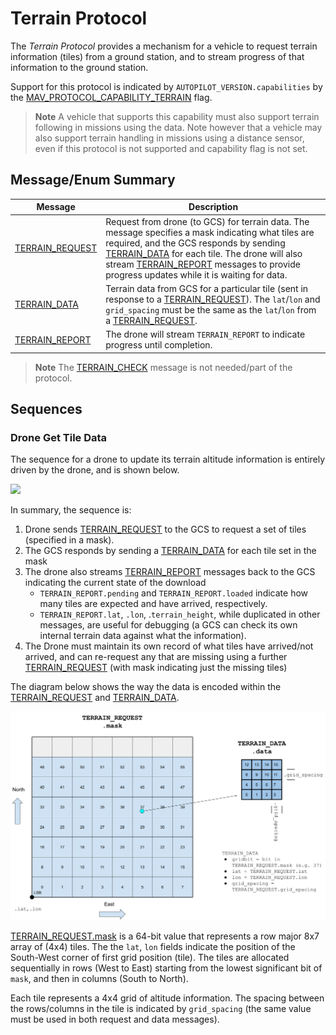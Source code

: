 # Terrain Protocol

The *Terrain Protocol* provides a mechanism for a vehicle to request terrain information (tiles) from a ground station, and to stream progress of that information to the ground station.

Support for this protocol is indicated by `AUTOPILOT_VERSION.capabilities` by the [MAV_PROTOCOL_CAPABILITY_TERRAIN](../messages/common.md#MAV_PROTOCOL_CAPABILITY_TERRAIN) flag.

> **Note** A vehicle that supports this capability must also support terrain following in missions using the data.
  Note however that a vehicle may also support terrain handling in missions using a distance sensor, even if this protocol is not supported and capability flag is not set.


## Message/Enum Summary

Message | Description
-- | --
<span id="TERRAIN_REQUEST"></span>[TERRAIN_REQUEST](../messages/common.md#TERRAIN_REQUEST) | Request from drone (to GCS) for terrain data. The message specifies a mask indicating what tiles are required, and the GCS responds by sending [TERRAIN_DATA](#TERRAIN_DATA) for each tile. The drone will also stream [TERRAIN_REPORT](#TERRAIN_REPORT) messages to provide progress updates while it is waiting for data.
<span id="TERRAIN_DATA"></span>[TERRAIN_DATA](../messages/common.md#TERRAIN_DATA) | Terrain data from GCS for a particular tile (sent in response to a [TERRAIN_REQUEST](#TERRAIN_REQUEST)). The `lat`/`lon` and `grid_spacing` must be the same as the `lat`/`lon` from a [TERRAIN_REQUEST](#TERRAIN_REQUEST).
<span id="TERRAIN_REPORT"></span>[TERRAIN_REPORT](../messages/common.md#TERRAIN_REPORT) | The drone will stream `TERRAIN_REPORT` to indicate progress until completion.

> **Note** The [TERRAIN_CHECK](../messages/common.md#TERRAIN_CHECK) message is not needed/part of the protocol.

## Sequences

### Drone Get Tile Data

The sequence for a drone to update its terrain altitude information is entirely driven by the drone, and is shown below. 

[![](https://mermaid.ink/img/eyJjb2RlIjoic2VxdWVuY2VEaWFncmFtO1xuICAgIHBhcnRpY2lwYW50IERyb25lXG4gICAgcGFydGljaXBhbnQgR0NTXG4gICAgRHJvbmUtPj5HQ1M6IFRFUlJBSU5fUkVRVUVTVChtYXNrKVxuICAgIERyb25lLT4-RHJvbmU6IFN0YXJ0IHRpbWVvdXRcbiAgICBOb3RlIG92ZXIgRHJvbmUsIEdDUzogVEVSUkFJTl9EQVRBIGZvciBldmVyeSBiaXQgc2V0IGluIFRFUlJBSU5fUkVRVUVTVC5tYXNrXG4gICAgTm90ZSBvdmVyIERyb25lLCBHQ1M6IFRFUlJBSU5fUkVQT1JUIHN0cmVhbWVkIGFzIHByb2dyZXNzIHVwZGF0ZVxuICAgIEdDUy0-PkRyb25lOiBURVJSQUlOX0RBVEFcbiAgICBHQ1MtPj5Ecm9uZTogVEVSUkFJTl9EQVRBXG4gICAgRHJvbmUtPj5HQ1M6IFRFUlJBSU5fUkVQT1JUXG4gICAgR0NTLT4-RHJvbmU6IFRFUlJBSU5fREFUQVxuXG4gICAgRHJvbmUtPj5HQ1M6IFRFUlJBSU5fUkVQT1JUXG4gICAgTm90ZSBvdmVyIERyb25lLCBHQ1M6IERyb25lIHJlcXVlc3RzIG5ldyBtYXNrIGZvciBtaXNzaW5nIHRpbGVzIChldGMpXG4gICAgRHJvbmUtPj5HQ1M6IFRFUlJBSU5fUkVRVUVTVChtYXNrKVxuIiwibWVybWFpZCI6eyJ0aGVtZSI6ImRlZmF1bHQifSwidXBkYXRlRWRpdG9yIjpmYWxzZX0)](https://mermaid-js.github.io/mermaid-live-editor/#/edit/eyJjb2RlIjoic2VxdWVuY2VEaWFncmFtO1xuICAgIHBhcnRpY2lwYW50IERyb25lXG4gICAgcGFydGljaXBhbnQgR0NTXG4gICAgRHJvbmUtPj5HQ1M6IFRFUlJBSU5fUkVRVUVTVChtYXNrKVxuICAgIERyb25lLT4-RHJvbmU6IFN0YXJ0IHRpbWVvdXRcbiAgICBOb3RlIG92ZXIgRHJvbmUsIEdDUzogVEVSUkFJTl9EQVRBIGZvciBldmVyeSBiaXQgc2V0IGluIFRFUlJBSU5fUkVRVUVTVC5tYXNrXG4gICAgTm90ZSBvdmVyIERyb25lLCBHQ1M6IFRFUlJBSU5fUkVQT1JUIHN0cmVhbWVkIGFzIHByb2dyZXNzIHVwZGF0ZVxuICAgIEdDUy0-PkRyb25lOiBURVJSQUlOX0RBVEFcbiAgICBHQ1MtPj5Ecm9uZTogVEVSUkFJTl9EQVRBXG4gICAgRHJvbmUtPj5HQ1M6IFRFUlJBSU5fUkVQT1JUXG4gICAgR0NTLT4-RHJvbmU6IFRFUlJBSU5fREFUQVxuXG4gICAgRHJvbmUtPj5HQ1M6IFRFUlJBSU5fUkVQT1JUXG4gICAgTm90ZSBvdmVyIERyb25lLCBHQ1M6IERyb25lIHJlcXVlc3RzIG5ldyBtYXNrIGZvciBtaXNzaW5nIHRpbGVzIChldGMpXG4gICAgRHJvbmUtPj5HQ1M6IFRFUlJBSU5fUkVRVUVTVChtYXNrKVxuIiwibWVybWFpZCI6eyJ0aGVtZSI6ImRlZmF1bHQifSwidXBkYXRlRWRpdG9yIjpmYWxzZX0)

In summary, the sequence is:
1. Drone sends [TERRAIN_REQUEST](#TERRAIN_REQUEST) to the GCS to request a set of tiles (specified in a mask).
1. The GCS responds by sending a [TERRAIN_DATA](#TERRAIN_DATA) for each tile set in the mask
1. The drone also streams [TERRAIN_REPORT](#TERRAIN_REPORT) messages back to the GCS indicating the current state of the download
   - `TERRAIN_REPORT.pending` and `TERRAIN_REPORT.loaded` indicate how many tiles are expected and have arrived, respectively.
   - `TERRAIN_REPORT.lat`, `.lon`, .`terrain_height`, while duplicated in other messages, are useful for debugging (a GCS can check its own internal terrain data against what the information).
1. The Drone must maintain its own record of what tiles have arrived/not arrived, and can re-request any that are missing using a further [TERRAIN_REQUEST](#TERRAIN_REQUEST) (with mask indicating just the missing tiles)

The diagram below shows the way the data is encoded within the [TERRAIN_REQUEST](#TERRAIN_REQUEST) and [TERRAIN_DATA](#TERRAIN_DATA).

![Terrain_report.mask data layout](../../assets/protocols/terrain/terrain_request_data.png)

[TERRAIN_REQUEST.mask](#TERRAIN_REQUEST) is a 64-bit value that represents a row major 8x7 array of (4x4) tiles.
The the `lat`, `lon` fields indicate the position of the South-West corner of first grid position (tile). 
The tiles are allocated sequentially in rows (West to East) starting from the lowest significant bit of `mask`, and then in columns (South to North).

Each tile represents a 4x4 grid of altitude information.
The spacing between the rows/columns in the tile is indicated by `grid_spacing` (the same value must be used in both request and data messages).

